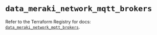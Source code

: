 # `data_meraki_network_mqtt_brokers`

Refer to the Terraform Registry for docs: [`data_meraki_network_mqtt_brokers`](https://registry.terraform.io/providers/ciscodevnet/meraki/1.7.1/docs/data-sources/network_mqtt_brokers).
